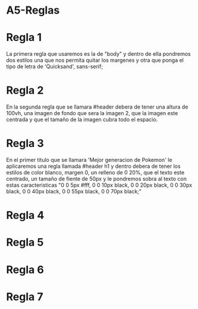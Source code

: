 # A5-Reglas

# Regla 1
La primera regla que usaremos es la de "body" y dentro de ella pondremos dos estilos una que nos permita quitar los margenes y otra que ponga el tipo de letra de 'Quicksand', sans-serif;
# Regla 2
En la segunda regla que se llamara #header debera de tener una altura de 100vh, una imagen de fondo que sera la imagen 2, que la imagen este centrada y que el tamaño de la imagen cubra todo el espacio. 
# Regla 3
En el primer titulo que se llamara 'Mejor generacion de Pokemon' le aplicaremos una regla llamada #header h1 y dentro debera de tener los estilos de color blanco, margen 0, un relleno de 0 20%, que el texto este centrado, un tamaño de fiente de 50px y le pondremos sobra al texto con estas caracteristicas "0 0 5px #fff, 0 0 10px black, 0 0 20px black, 0 0 30px black, 0 0 40px black, 0 0 55px black,  0 0 70px black;"
# Regla 4

# Regla 5

# Regla 6

# Regla 7